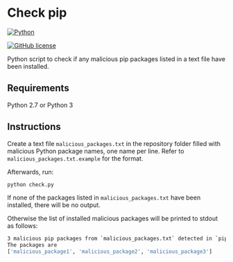 # Check pip

[![Python](https://img.shields.io/badge/Python-FFD43B?style=for-the-badge&logo=python&logoColor=blue)](https://python.org)

[![GitHub license](https://img.shields.io/badge/LICENSE-MIT-GREEN?style=for-the-badge)](LICENSE)

Python script to check if any malicious pip packages listed in a text file have been installed.

## Requirements

Python 2.7 or Python 3

## Instructions

Create a text file `malicious_packages.txt` in the repository folder filled with malicious Python package names, one name per line. Refer to `malicious_packages.txt.example` for the format.

Afterwards, run:

```bash
python check.py
```

If none of the packages listed in `malicious_packages.txt` have been installed, there will be no output.

Otherwise the list of installed malicious packages will be printed to stdout as follows:

```bash
3 malicious pip packages from `malicious_packages.txt` detected in `pip list --format=freeze` output
The packages are
['malicious_package1', 'malicious_package2', 'malicious_package3']
```
